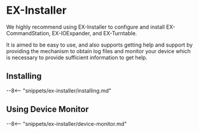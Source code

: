 # EX-Installer

We highly recommend using EX-Installer to configure and install EX-CommandStation, EX-IOExpander, and EX-Turntable.

It is aimed to be easy to use, and also supports getting help and support by providing the mechanism to obtain log files and monitor your device which is necessary to provide sufficient information to get help.

## Installing

--8<-- "snippets/ex-installer/installing.md"

## Using Device Monitor

--8<-- "snippets/ex-installer/device-monitor.md"
